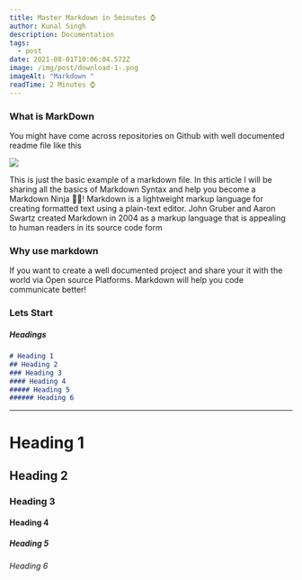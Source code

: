 ```yaml
---
title: Master Markdown in 5minutes ⌚
author: Kunal Singh
description: Documentation
tags:
  - post
date: 2021-08-01T10:06:04.572Z
image: /img/post/download-1-.png
imageAlt: "Markdown "
readTime: 2 Minutes ⌚
---
```

### What is MarkDown

You might have come across repositories on Github with well documented readme file like this 

![](/img/post/screenshot-2021-08-01-154511.png)

This is just the basic example of a markdown file. In this article I will be sharing all the basics of Markdown Syntax and help you become a Markdown Ninja 🐱‍👤!
Markdown is a lightweight markup language for creating formatted text using a plain-text editor. John Gruber and Aaron Swartz created Markdown in 2004 as a markup language that is appealing to human readers in its source code form

### Why use markdown

If you want to create a well documented project and share your it with the world via Open source Platforms. Markdown will help you code communicate better!

### Lets Start

##### Headings

```markdown
# Heading 1 
## Heading 2 
### Heading 3 
#### Heading 4 
##### Heading 5 
###### Heading 6 
```

<hr>

# Heading 1

## Heading 2

### Heading 3

#### Heading 4

##### Heading 5

###### Heading 6